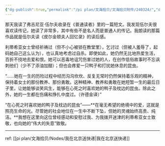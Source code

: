 ```yaml
---
{"dg-publish":true,"permalink":"/pi plan/文海拾贝/文海拾贝附件/240324/","dgPassFrontmatter":true}
---
```



那天我读了弗吉尼亚·伍尔夫收录在《普通读者》里的一篇短文。我发现伍尔夫很喜欢读传记，她读了非常多，其中有些不是名人而是普通人的传记。我朗读的那篇作品就是伍尔夫读《皮尔金顿夫人回忆录》的读后感。

利蒂希亚女士曾经祈祷过（但不小心被锁在教堂里），乞讨过（但被人羞辱了，起码她自己这么认为），也认真地考虑过自杀。即使如此，她仍然无比地热爱生活，百折不挠地去爱和恨。她可以恶毒地诅咒伤害过她的人，在创作低俗故事时不忘讽刺他们（少不了添油加醋）；但也会疼爱一只鸭子和打扰她休息的昆虫。

“……她在一生的历险过程中经历沟沟坎坎、反复无常时仍然保持着乐观的精神，保持着女士的那份教养、那份勇敢。这种精神、教养和勇敢在她短暂一生的最后日子里，让她能够谈笑风生，能够在心死之时喜欢她的鸭子及枕边的昆虫。除此之外，她的一生都在伤痛和挣扎中度过。（许德金译）”

“在心死之时喜欢她的鸭子及枕边的昆虫”——**在毫无希望的绝境中的爱，这就是照亮生命的光。尽管她的社会地位在一生中不断下坠，但她的灵魂始终高贵、纯洁。**我想在这里向这位曾经感动和安慰过我、为我拨开迷津的利蒂希亚女士致敬，也向她的“伟大的失意”致敬。

*****
ref: [[pi plan/文海拾贝/Nodes/我在北京送快递\|我在北京送快递]]